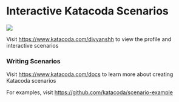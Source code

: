 # Interactive Katacoda Scenarios

[![](http://shields.katacoda.com/katacoda/divyanshh/count.svg)](https://www.katacoda.com/divyanshh "Get your profile on Katacoda.com")

Visit https://www.katacoda.com/divyanshh to view the profile and interactive scenarios

### Writing Scenarios
Visit https://www.katacoda.com/docs to learn more about creating Katacoda scenarios

For examples, visit https://github.com/katacoda/scenario-example
